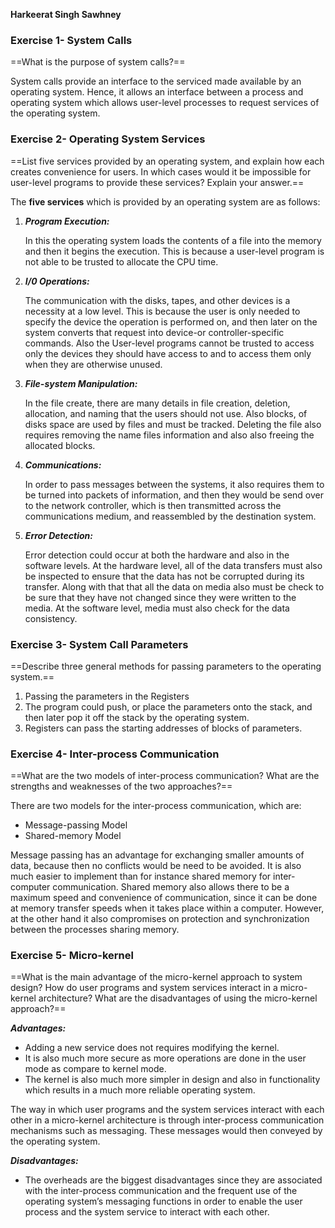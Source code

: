 **Harkeerat Singh Sawhney**

  

### Exercise 1- System Calls

==What is the purpose of system calls?==

System calls provide an interface to the serviced made available by an operating system. Hence, it allows an interface between a process and operating system which allows user-level processes to request services of the operating system.

### Exercise 2- Operating System Services

==List five services provided by an operating system, and explain how each creates convenience for users. In which cases would it be impossible for user-level programs to provide these services? Explain your answer.==

The **five services** which is provided by an operating system are as follows:

1. **_Program Execution:_**
    
    In this the operating system loads the contents of a file into the memory and then it begins the execution. This is because a user-level program is not able to be trusted to allocate the CPU time.
    
2. **_I/0 Operations:_**
    
    The communication with the disks, tapes, and other devices is a necessity at a low level. This is because the user is only needed to specify the device the operation is performed on, and then later on the system converts that request into device-or controller-specific commands. Also the User-level programs cannot be trusted to access only the devices they should have access to and to access them only when they are otherwise unused.
    
3. **_File-system Manipulation:_**
    
    In the file create, there are many details in file creation, deletion, allocation, and naming that the users should not use. Also blocks, of disks space are used by files and must be tracked. Deleting the file also requires removing the name files information and also also freeing the allocated blocks.
    
4. _**Communications:**_
    
    In order to pass messages between the systems, it also requires them to be turned into packets of information, and then they would be send over to the network controller, which is then transmitted across the communications medium, and reassembled by the destination system.
    
5. _**Error Detection:**_
    
    Error detection could occur at both the hardware and also in the software levels. At the hardware level, all of the data transfers must also be inspected to ensure that the data has not be corrupted during its transfer. Along with that that all the data on media also must be check to be sure that they have not changed since they were written to the media. At the software level, media must also check for the data consistency.
    

### Exercise 3- System Call Parameters

==Describe three general methods for passing parameters to the operating system.==

1. Passing the parameters in the Registers
2. The program could push, or place the parameters onto the stack, and then later pop it off the stack by the operating system.
3. Registers can pass the starting addresses of blocks of parameters.

### Exercise 4- Inter-process Communication

==What are the two models of inter-process communication? What are the strengths and weaknesses of the two approaches?==

There are two models for the inter-process communication, which are:

- Message-passing Model
- Shared-memory Model

Message passing has an advantage for exchanging smaller amounts of data, because then no conflicts would be need to be avoided. It is also much easier to implement than for instance shared memory for inter-computer communication. Shared memory also allows there to be a maximum speed and convenience of communication, since it can be done at memory transfer speeds when it takes place within a computer. However, at the other hand it also compromises on protection and synchronization between the processes sharing memory.

### Exercise 5- Micro-kernel

==What is the main advantage of the micro-kernel approach to system design? How do user programs and system services interact in a micro-kernel architecture? What are the disadvantages of using the micro-kernel approach?==

_**Advantages:**_

- Adding a new service does not requires modifying the kernel.
- It is also much more secure as more operations are done in the user mode as compare to kernel mode.
- The kernel is also much more simpler in design and also in functionality which results in a much more reliable operating system.

The way in which user programs and the system services interact with each other in a micro-kernel architecture is through inter-process communication mechanisms such as messaging. These messages would then conveyed by the operating system.

_**Disadvantages:**_

- The overheads are the biggest disadvantages since they are associated with the inter-process communication and the frequent use of the operating system’s messaging functions in order to enable the user process and the system service to interact with each other.